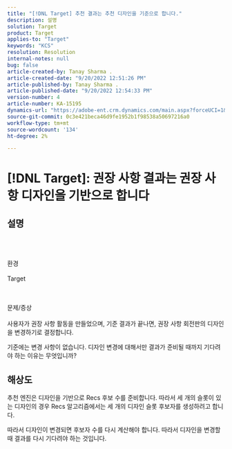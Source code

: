 ```yaml
---
title: "[!DNL Target] 추천 결과는 추천 디자인을 기준으로 합니다."
description: 설명
solution: Target
product: Target
applies-to: "Target"
keywords: "KCS"
resolution: Resolution
internal-notes: null
bug: false
article-created-by: Tanay Sharma .
article-created-date: "9/20/2022 12:51:26 PM"
article-published-by: Tanay Sharma .
article-published-date: "9/20/2022 12:54:33 PM"
version-number: 4
article-number: KA-15195
dynamics-url: "https://adobe-ent.crm.dynamics.com/main.aspx?forceUCI=1&pagetype=entityrecord&etn=knowledgearticle&id=34eb26ea-e238-ed11-9db1-002248086735"
source-git-commit: 0c3e421beca46d9fe1952b1f98538a50697216a0
workflow-type: tm+mt
source-wordcount: '134'
ht-degree: 2%

---
```


# [!DNL Target]: 권장 사항 결과는 권장 사항 디자인을 기반으로 합니다

## 설명

<br><br><br>환경<br><br>
Target


<br><br>문제/증상<br><br>
사용자가 권장 사항 활동을 만들었으며, 기준 결과가 끝나면, 권장 사항 회전판의 디자인을 변경하기로 결정합니다.



기준에는 변경 사항이 없습니다. 디자인 변경에 대해서만 결과가 준비될 때까지 기다려야 하는 이유는 무엇입니까?


## 해상도


추천 엔진은 디자인을 기반으로 Recs 후보 수를 준비합니다. 따라서 세 개의 슬롯이 있는 디자인의 경우 Recs 알고리즘에서는 세 개의 디자인 슬롯 후보자를 생성하려고 합니다.

따라서 디자인이 변경되면 후보자 수를 다시 계산해야 합니다. 따라서 디자인을 변경할 때 결과를 다시 기다려야 하는 것입니다.
